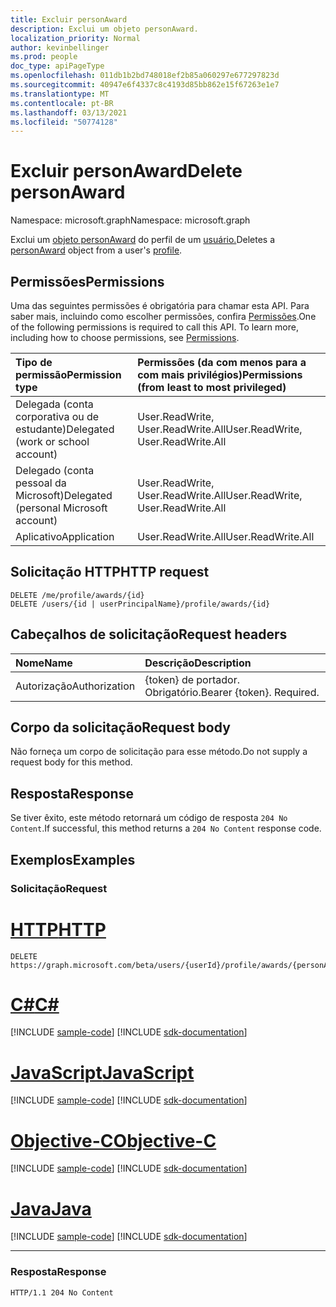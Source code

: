 ```yaml
---
title: Excluir personAward
description: Exclui um objeto personAward.
localization_priority: Normal
author: kevinbellinger
ms.prod: people
doc_type: apiPageType
ms.openlocfilehash: 011db1b2bd748018ef2b85a060297e677297823d
ms.sourcegitcommit: 40947e6f4337c8c4193d85bb862e15f67263e1e7
ms.translationtype: MT
ms.contentlocale: pt-BR
ms.lasthandoff: 03/13/2021
ms.locfileid: "50774128"
---
```

# <a name="delete-personaward"></a><span data-ttu-id="223b2-103">Excluir personAward</span><span class="sxs-lookup"><span data-stu-id="223b2-103">Delete personAward</span></span>

<span data-ttu-id="223b2-104">Namespace: microsoft.graph</span><span class="sxs-lookup"><span data-stu-id="223b2-104">Namespace: microsoft.graph</span></span>

<span data-ttu-id="223b2-105">Exclui um [objeto personAward](../resources/personaward.md) do perfil de um [usuário.](../resources/profile.md)</span><span class="sxs-lookup"><span data-stu-id="223b2-105">Deletes a [personAward](../resources/personaward.md) object from a user's [profile](../resources/profile.md).</span></span>

## <a name="permissions"></a><span data-ttu-id="223b2-106">Permissões</span><span class="sxs-lookup"><span data-stu-id="223b2-106">Permissions</span></span>

<span data-ttu-id="223b2-p101">Uma das seguintes permissões é obrigatória para chamar esta API. Para saber mais, incluindo como escolher permissões, confira [Permissões](/graph/permissions-reference).</span><span class="sxs-lookup"><span data-stu-id="223b2-p101">One of the following permissions is required to call this API. To learn more, including how to choose permissions, see [Permissions](/graph/permissions-reference).</span></span>

| <span data-ttu-id="223b2-109">Tipo de permissão</span><span class="sxs-lookup"><span data-stu-id="223b2-109">Permission type</span></span>                        | <span data-ttu-id="223b2-110">Permissões (da com menos para a com mais privilégios)</span><span class="sxs-lookup"><span data-stu-id="223b2-110">Permissions (from least to most privileged)</span></span>                                      |
|:---------------------------------------|:---------------------------------------------------------------------------------|
| <span data-ttu-id="223b2-111">Delegada (conta corporativa ou de estudante)</span><span class="sxs-lookup"><span data-stu-id="223b2-111">Delegated (work or school account)</span></span>     | <span data-ttu-id="223b2-112">User.ReadWrite, User.ReadWrite.All</span><span class="sxs-lookup"><span data-stu-id="223b2-112">User.ReadWrite, User.ReadWrite.All</span></span> |
| <span data-ttu-id="223b2-113">Delegado (conta pessoal da Microsoft)</span><span class="sxs-lookup"><span data-stu-id="223b2-113">Delegated (personal Microsoft account)</span></span> | <span data-ttu-id="223b2-114">User.ReadWrite, User.ReadWrite.All</span><span class="sxs-lookup"><span data-stu-id="223b2-114">User.ReadWrite, User.ReadWrite.All</span></span> |
| <span data-ttu-id="223b2-115">Aplicativo</span><span class="sxs-lookup"><span data-stu-id="223b2-115">Application</span></span>                            | <span data-ttu-id="223b2-116">User.ReadWrite.All</span><span class="sxs-lookup"><span data-stu-id="223b2-116">User.ReadWrite.All</span></span>                            |

## <a name="http-request"></a><span data-ttu-id="223b2-117">Solicitação HTTP</span><span class="sxs-lookup"><span data-stu-id="223b2-117">HTTP request</span></span>

<!-- {
  "blockType": "ignored"
}
-->
``` http
DELETE /me/profile/awards/{id}
DELETE /users/{id | userPrincipalName}/profile/awards/{id}
```

## <a name="request-headers"></a><span data-ttu-id="223b2-118">Cabeçalhos de solicitação</span><span class="sxs-lookup"><span data-stu-id="223b2-118">Request headers</span></span>
|<span data-ttu-id="223b2-119">Nome</span><span class="sxs-lookup"><span data-stu-id="223b2-119">Name</span></span>|<span data-ttu-id="223b2-120">Descrição</span><span class="sxs-lookup"><span data-stu-id="223b2-120">Description</span></span>|
|:---|:---|
|<span data-ttu-id="223b2-121">Autorização</span><span class="sxs-lookup"><span data-stu-id="223b2-121">Authorization</span></span>|<span data-ttu-id="223b2-p102">{token} de portador. Obrigatório.</span><span class="sxs-lookup"><span data-stu-id="223b2-p102">Bearer {token}. Required.</span></span>|

## <a name="request-body"></a><span data-ttu-id="223b2-124">Corpo da solicitação</span><span class="sxs-lookup"><span data-stu-id="223b2-124">Request body</span></span>
<span data-ttu-id="223b2-125">Não forneça um corpo de solicitação para esse método.</span><span class="sxs-lookup"><span data-stu-id="223b2-125">Do not supply a request body for this method.</span></span>

## <a name="response"></a><span data-ttu-id="223b2-126">Resposta</span><span class="sxs-lookup"><span data-stu-id="223b2-126">Response</span></span>

<span data-ttu-id="223b2-127">Se tiver êxito, este método retornará um código de resposta `204 No Content`.</span><span class="sxs-lookup"><span data-stu-id="223b2-127">If successful, this method returns a `204 No Content` response code.</span></span>

## <a name="examples"></a><span data-ttu-id="223b2-128">Exemplos</span><span class="sxs-lookup"><span data-stu-id="223b2-128">Examples</span></span>

### <a name="request"></a><span data-ttu-id="223b2-129">Solicitação</span><span class="sxs-lookup"><span data-stu-id="223b2-129">Request</span></span>
# <a name="http"></a>[<span data-ttu-id="223b2-130">HTTP</span><span class="sxs-lookup"><span data-stu-id="223b2-130">HTTP</span></span>](#tab/http)
<!-- {
  "blockType": "request",
  "name": "delete_personaward"
}
-->
``` http
DELETE https://graph.microsoft.com/beta/users/{userId}/profile/awards/{personAwardId}
```
# <a name="c"></a>[<span data-ttu-id="223b2-131">C#</span><span class="sxs-lookup"><span data-stu-id="223b2-131">C#</span></span>](#tab/csharp)
[!INCLUDE [sample-code](../includes/snippets/csharp/delete-personaward-csharp-snippets.md)]
[!INCLUDE [sdk-documentation](../includes/snippets/snippets-sdk-documentation-link.md)]

# <a name="javascript"></a>[<span data-ttu-id="223b2-132">JavaScript</span><span class="sxs-lookup"><span data-stu-id="223b2-132">JavaScript</span></span>](#tab/javascript)
[!INCLUDE [sample-code](../includes/snippets/javascript/delete-personaward-javascript-snippets.md)]
[!INCLUDE [sdk-documentation](../includes/snippets/snippets-sdk-documentation-link.md)]

# <a name="objective-c"></a>[<span data-ttu-id="223b2-133">Objective-C</span><span class="sxs-lookup"><span data-stu-id="223b2-133">Objective-C</span></span>](#tab/objc)
[!INCLUDE [sample-code](../includes/snippets/objc/delete-personaward-objc-snippets.md)]
[!INCLUDE [sdk-documentation](../includes/snippets/snippets-sdk-documentation-link.md)]

# <a name="java"></a>[<span data-ttu-id="223b2-134">Java</span><span class="sxs-lookup"><span data-stu-id="223b2-134">Java</span></span>](#tab/java)
[!INCLUDE [sample-code](../includes/snippets/java/delete-personaward-java-snippets.md)]
[!INCLUDE [sdk-documentation](../includes/snippets/snippets-sdk-documentation-link.md)]

---

### <a name="response"></a><span data-ttu-id="223b2-135">Resposta</span><span class="sxs-lookup"><span data-stu-id="223b2-135">Response</span></span>

<!-- {
  "blockType": "response",
  "truncated": true
}
-->
``` http
HTTP/1.1 204 No Content
```


